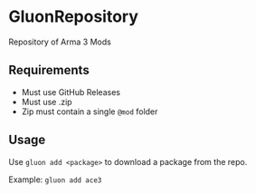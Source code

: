 # GluonRepository
Repository of Arma 3 Mods

## Requirements

- Must use GitHub Releases
- Must use .zip
- Zip must contain a single `@mod` folder

## Usage

Use `gluon add <package>` to download a package from the repo.

Example: `gluon add ace3`
